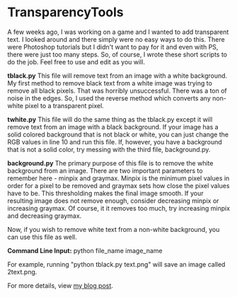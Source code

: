 # TransparencyTools

A few weeks ago, I was working on a game and I wanted to add transparent text. I looked around and there simply were no easy ways to do this. There were Photoshop tutorials but I didn't want to pay for it and even with PS, there were just too many steps. So, of course, I wrote these short scripts to do the job. Feel free to use and edit as you will.

**tblack.py**
This file will remove text from an image with a white background. My first method to remove black text from a white image was trying to remove all black pixels. That was horribly unsuccessful. There was a ton of noise in the edges. So, I used the reverse method which converts any non-white pixel to a transparent pixel.

**twhite.py**
This file will do the same thing as the tblack.py except it will remove text from an image with a black background. If your image has a solid colored background that is not black or white, you can just change the RGB values in line 10 and run this file. If, however, you have a background that is not a solid color, try messing with the third file, background.py.

**background.py**
The primary purpose of this file is to remove the white background from an image. There are two important parameters to remember here - minpix and graymax. Minpix is the minimum pixel values in order for a pixel to be removed and graymax sets how close the pixel values have to be. This thresholding makes the final image smooth. If your resulting image does not remove enough, consider decreasing minpix or increasing graymax. Of course, it it removes too much, try increasing minpix and decreasing graymax.

Now, if you wish to remove white text from a non-white background, you can use this file as well.

**Command Line Input:**
python file_name image_name

For example, running "python tblack.py text.png" will save an image called 2text.png.

For more details, view [my blog post](http://vishnut.me/text-transparency).
